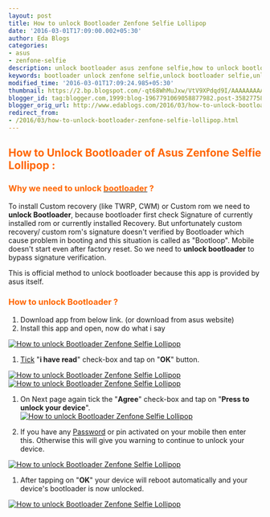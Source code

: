 ```yaml
---
layout: post
title: How to unlock Bootloader Zenfone Selfie Lollipop
date: '2016-03-01T17:09:00.002+05:30'
author: Eda Blogs
categories:
- asus
- zenfone-selfie
description: unlock bootloader asus zenfone selfie,how to unlock bootloader in zenfone selfie,easy way to unlock bootloader in zenfone selfie,official way to unlock bootloader
keywords: bootloader unlock zenfone selfie,unlock bootloader selfie,unlock bootloader zenfone selfie,unlock bootloader zenfone
modified_time: '2016-03-01T17:09:24.985+05:30'
thumbnail: https://2.bp.blogspot.com/-qt68WhMuJxw/VtV9XPdqd9I/AAAAAAAAAAk/d8W7-49F2Cg/s72-c/unlock1%2Bcopy.png
blogger_id: tag:blogger.com,1999:blog-1967791069058877982.post-3582775884469278969
blogger_orig_url: http://www.edablogs.com/2016/03/how-to-unlock-bootloader-zenfone-selfie-lollipop.html
redirect_from:
- /2016/03/how-to-unlock-bootloader-zenfone-selfie-lollipop.html
---
```


## <span style="color: #ff6600;">How to Unlock Bootloader of Asus Zenfone Selfie Lollipop :</span>

### <span style="color: #ff6600;">Why we need to unlock [<span style="color: #ff6600;">bootloader</span>](http://en.wikipedia.org/wiki/Booting "Booting") ?</span>

To install Custom recovery (like TWRP, CWM) or Custom rom we need to **unlock Bootloader**, because bootloader first check Signature of currently installed rom or currently installed Recovery. But unfortunately custom recovery/ custom rom's signature doesn't verified by Bootloader which cause problem in booting and this situation is called as "Bootloop". Mobile doesn't start even after factory reset. So we need to **unlock bootloader** to bypass signature verification.

This is official method to unlock bootloader because this app is provided by asus itself.

### <span style="color: #ff6600;">How to unlock Bootloader ?</span>

1.  Download app from below link. (or download from asus website)
2.  Install this app and open, now do what i say

[![How to unlock Bootloader Zenfone Selfie Lollipop](https://2.bp.blogspot.com/-qt68WhMuJxw/VtV9XPdqd9I/AAAAAAAAAAk/d8W7-49F2Cg/s320/unlock1%2Bcopy.png "How to unlock Bootloader Zenfone Selfie Lollipop")](https://2.bp.blogspot.com/-qt68WhMuJxw/VtV9XPdqd9I/AAAAAAAAAAk/d8W7-49F2Cg/s1600/unlock1%2Bcopy.png)

1.  [Tick](http://en.wikipedia.org/wiki/Tick "Tick") "**i have read**" check-box and tap on "**OK**" button.

[![How to unlock Bootloader Zenfone Selfie Lollipop](https://4.bp.blogspot.com/-ofBvYU0KNHQ/VtV9ZBTPUpI/AAAAAAAAAAo/Cc7rLTRlvg0/s320/unlock2%2Bcopy.png "How to unlock Bootloader Zenfone Selfie Lollipop")](https://4.bp.blogspot.com/-ofBvYU0KNHQ/VtV9ZBTPUpI/AAAAAAAAAAo/Cc7rLTRlvg0/s1600/unlock2%2Bcopy.png)[![How to unlock Bootloader Zenfone Selfie Lollipop](https://3.bp.blogspot.com/-NlqHv9R1ZQk/VtV9V0nyinI/AAAAAAAAAAg/jFzhdNHZBPQ/s320/unlock3%2Bcopy.png "How to unlock Bootloader Zenfone Selfie Lollipop")](https://3.bp.blogspot.com/-NlqHv9R1ZQk/VtV9V0nyinI/AAAAAAAAAAg/jFzhdNHZBPQ/s1600/unlock3%2Bcopy.png)

1.  On Next page again tick the "**Agree**" check-box and tap on "**Press to unlock your device**".
[![How to unlock Bootloader Zenfone Selfie Lollipop](https://3.bp.blogspot.com/-tdtpWDXDxSA/VtV9eGWC2JI/AAAAAAAAAAs/08nhM6Kmf0s/s320/unlock4%2Bcopy.png "How to unlock Bootloader Zenfone Selfie Lollipop")](https://3.bp.blogspot.com/-tdtpWDXDxSA/VtV9eGWC2JI/AAAAAAAAAAs/08nhM6Kmf0s/s320/unlock4%2Bcopy.png)

1.  If you have any [Password](http://en.wikipedia.org/wiki/Password_%28game_show%29 "Password (game show)") or pin activated on your mobile then enter this. Otherwise this will give you warning to continue to unlock your device.

[![How to unlock Bootloader Zenfone Selfie Lollipop](https://2.bp.blogspot.com/-kWxinMyPIyg/VtV9fh4d1DI/AAAAAAAAAAw/wvAB8m-b2YY/s320/unlock5%2Bcopy.png "How to unlock Bootloader Zenfone Selfie Lollipop")](https://2.bp.blogspot.com/-kWxinMyPIyg/VtV9fh4d1DI/AAAAAAAAAAw/wvAB8m-b2YY/s1600/unlock5%2Bcopy.png)

1.  After tapping on "**OK**" your device will reboot automatically and your device's bootloader is now unlocked.

[![How to unlock Bootloader Zenfone Selfie Lollipop](https://3.bp.blogspot.com/-Zehhlqwcmy0/VtV9f6resFI/AAAAAAAAAA0/ZR1_0SwDons/s320/unlock6%2Bcopy.png "How to unlock Bootloader Zenfone Selfie Lollipop")](https://3.bp.blogspot.com/-Zehhlqwcmy0/VtV9f6resFI/AAAAAAAAAA0/ZR1_0SwDons/s1600/unlock6%2Bcopy.png)